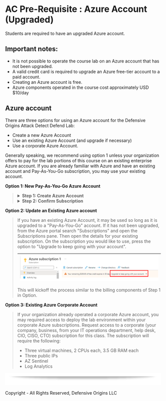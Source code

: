 # AC Pre-Requisite : Azure Account (Upgraded)

Students are required to have an upgraded Azure account.  

## Important notes:
* It is not possible to operate the course lab on an Azure account that has not been upgraded.
* A valid credit card is required to upgrade an Azure free-tier account to a paid account.
* Creating an Azure account is free.
* Azure components operated in the course cost approximately USD $10/day

## Azure account
There are three options for using an Azure account for the Defensive Origins Attack Detect Defend Lab:
* Create a new Azure Account
* Use an existing Azure Account (and upgrade if necessary)
* Use a corporate Azure Account. 

Generally speaking, we recommend using option 1 unless your organization offers to pay for the lab portions of this course on an existing enterprise Azure account.  If you are already familiar with Azure and have an existing account and Pay-As-You-Go subscription, you may use your existing account.

**Option 1: New Pay-As-You-Go Azure Account**
<blockquote>

<Details><summary> <b>Step 1: Create Azure Account</b></summary>

Go to https://azure.microsoft.com/en-us/free/ and click on "Pay as you go"

| ![](../images/az1.png) | 
|------------|

Next, click on "Get Started"

| ![](../images/az2.png) |
|------------|

You will next be required to login with a Microsoft Online account.  If you do not already have one, click on "Create Account", otherwise login with our Microsoft Account.  

| ![](../images/az3.png) |
|------------|

After Logging in, you will need to enter your contact information. 

| ![](../images/az4.png) |
|------------|

After validating identity with either a TXT or phone all, press NEXT and enter Paying Information.

| ![](../images/az5.png) |
|------------|

After entering Billing Information, select a technical support plan.  Generally speaking, we suggest "No technical support.

| ![](../images/az6.png) |
|------------|

Pressing "Sign up" will finish the registration process.

After the process is completed, the screen will refresh and you will be provided a link to "Go To the Azure portal".  This can also be accomplished by accessing https://portal.azure.com. 

| ![](../images/az7.png) |
|------------|

</details>

<Details>
  <summary> <b>Step 2: Confirm Subscription</b></summary>

Continuing from the previous step, click on "Go To the Azure Portal" or goto https://portal.azure.com.

From the Azure Portal, click on "Microsoft Azure" in the upper left corner, then select "Subscriptions"

| ![](../images/az8.png) |
|------------|

You should only see one subscription.  Click on the name of the subscription.

| ![](../images/az9.png) |
|------------|

This will show a new pane in the portal.  Ensure that the "Plan" associated with the Subscription does not say "Free"

| ![](../images/az10.png) |
|------------|

You are ready to move on to the next step of the pre-requisites: Deploying the lab environment.

</details>

</blockquote>

**Option 2: Update an Existing Azure account**
<blockquote>
If you have an existing Azure Account, it may be used so long as it is upgraded to a "Pay-As-You-Go" account.  If it has not been upgraded, from the Azure portal search "Subscriptions" and open the Subscriptions pane.  Then open the details for your existing subscription.  On the subscription you would like to use, press the option to "Upgrade to keep going with your account". 

| ![](../images/azc-1.png) |
|--------------------------|

This will kickoff the process similar to the billing components of Step 1 in Option.
</blockquote>


**Option 3: Existing Azure Corporate Account**
<blockquote>
If your organization already operated a corporate Azure account, you may required access to deploy the lab environment within your corporate Azure subscriptions.
Request access to a corporate (your company, business, from your IT operations department, help desk, CIO, CISO, CTO) subscription for this class. The subscription will require the following:

* Three virtual machines, 2 CPUs each, 3.5 GB RAM each
* Three public IPs
* AZ Sentinel
* Log Analytics

</blockquote>


![div2]

Copyright - All Rights Reserved, Defensive Origins LLC

  [Div1]: ../images/div1.png
  [Div2]: ../images/div2.png
  [DO]: https://www.defensiveorigins.com
  [DOAZLab]: https://www.doazlab.com
  [DOAZLab-Github]: https://github.com/DefensiveOrigins/DO-LAB
  [DOTraining]: https://training.defensiveorigins.com
  [DORegister]: https://defensiveorigins.com/first-to-know/
  [DOAboutUs]: https://defensiveorigins.com/about-us
  [WWHF]: https://wildwesthackinfest.com/
  [1]: https://defensiveorigins.com/
  [2]: https://wildwesthackinfest.com/training/
  [DOImage]:Z-images/do_darkbackground.jpg
